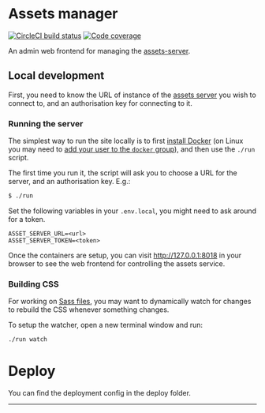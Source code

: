 # Assets manager
[![CircleCI build status](https://circleci.com/gh/canonical-web-and-design/manager.assets.ubuntu.com.svg?style=shield)](https://circleci.com/gh/canonical-web-and-design/manager.assets.ubuntu.com) [![Code coverage](https://codecov.io/gh/canonical-web-and-design/manager.assets.ubuntu.com/branch/master/graph/badge.svg)](https://codecov.io/gh/canonical-web-and-design/manager.assets.ubuntu.com)

An admin web frontend for managing the [assets-server](https://github.com/canonical-websites/assets.ubuntu.com).

## Local development

First, you need to know the URL of instance of the [assets server](https://github.com/canonical-websites/assets.ubuntu.com) you wish to connect to, and an authorisation key for connecting to it.

### Running the server

The simplest way to run the site locally is to first [install Docker](https://docs.docker.com/engine/installation/) (on Linux you may need to [add your user to the `docker` group](https://docs.docker.com/engine/installation/linux/linux-postinstall/)), and then use the `./run` script.

The first time you run it, the script will ask you to choose a URL for the server, and an authorisation key. E.g.:

``` bash
$ ./run
```

Set the following variables in your `.env.local`, you might need to ask around for a token.
```
ASSET_SERVER_URL=<url>
ASSET_SERVER_TOKEN=<token>
```
Once the containers are setup, you can visit <http://127.0.0.1:8018> in your browser to see the web frontend for controlling the assets service.

### Building CSS

For working on [Sass files](_sass), you may want to dynamically watch for changes to rebuild the CSS whenever something changes.

To setup the watcher, open a new terminal window and run:

``` bash
./run watch
```

# Deploy
You can find the deployment config in the deploy folder.

---
